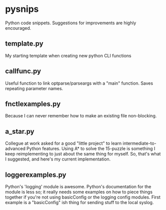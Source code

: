 pysnips
=======

Python code snippets. Suggestions for improvements are highly encouraged.

template.py
-----------

My starting template when creating new python CLI functions


callfunc.py
-----------

Useful function to link optparse/parseargs with a "main" function. Saves repeating parameter names.


fnctlexamples.py
----------------

Because I can never remember how to make an existing file non-blocking.


a_star.py
---------

Collegue at work asked for a good "little project" to learn intermediate-to-advanced Python
features. Using A* to solve the 15-puzzle is something I keep reimplementing to just
about the same thing for myself. So, that's what I suggested, and here's my current
implementation.

loggerexamples.py
-----------------

Python's 'logging' module is awesome. Python's documentation for the module is less so; it
really needs some examples on how to piece things together if you're not using basicConfig
or the logging config modules. First example is a "basicConfig" ish thing for sending
stuff to the local syslog.